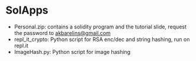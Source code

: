 # SolApps
* Personal.zip: contains a solidity program and the tutorial slide, request the password to akbarelins@gmail.com
* repl_it_crypto: Python script for RSA enc/dec and string hashing, run on repl.it 
* ImageHash.py: Python script for image hashing

